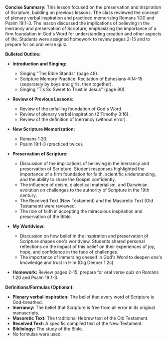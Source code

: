 **Concise Summary:** This lesson focused on the preservation and inspiration of Scripture, building on previous lessons.  The class reviewed the concept of plenary verbal inspiration and practiced memorizing Romans 1:20 and Psalm 19:1-3.  The lesson discussed the implications of believing in the inerrancy and preservation of Scripture, emphasizing the importance of a firm foundation in God's Word for understanding creation and other aspects of life.  Students were assigned homework to review pages 2-15 and to prepare for an oral verse quiz.


**Bulleted Outline:**

* **Introduction and Singing:**
    * Singing "The Bible Stands" (page 48).
    * Scripture Memory Practice:  Recitation of Ephesians 4:14-15 (separately by boys and girls, then together).
    * Singing "Tis So Sweet to Trust in Jesus" (page 80).

* **Review of Previous Lessons:**
    * Review of the unfailing foundation of God's Word.
    * Review of plenary verbal inspiration (2 Timothy 3:16).
    * Review of the definition of inerrancy (without error).

* **New Scripture Memorization:**
    * Romans 1:20.
    * Psalm 19:1-3 (practiced twice).

* **Preservation of Scripture:**
    * Discussion of the implications of believing in the inerrancy and preservation of Scripture. Student responses highlighted the importance of a firm foundation for faith, scientific understanding, and the ability to share the Gospel confidently.
    * The influence of deism, dialectical materialism, and Darwinian evolution on challenges to the authority of Scripture in the 19th century.
    * The Received Text (New Testament) and the Masoretic Text (Old Testament) were reviewed.
    * The role of faith in accepting the miraculous inspiration and preservation of the Bible.

* **My Worldview:**
    * Discussion on how belief in the inspiration and preservation of Scripture shapes one's worldview.  Students shared personal reflections on the impact of this belief on their experiences of joy, hope, and confidence in the face of challenges.
    * The importance of immersing oneself in God's Word to deepen one's knowledge and trust in Him (Dig Deeper 1.2c).

* **Homework:** Review pages 2-15; prepare for oral verse quiz on Romans 1:20 and Psalm 19:1-3.


**Definitions/Formulas (Optional):**

* **Plenary verbal inspiration:** The belief that every word of Scripture is God-breathed.
* **Inerrancy:** The belief that Scripture is free from all error in its original manuscripts.
* **Masoretic Text:** The traditional Hebrew text of the Old Testament.
* **Received Text:** A specific compiled text of the New Testament.
* **Bibliology:** The study of the Bible.
* No formulas were used.

